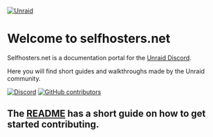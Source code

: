 [![Unraid](https://raw.githubusercontent.com/selfhosters/unRAID-CA-templates/master/.github/ISSUE_TEMPLATE/discord_unraid_unraid.png )](https://discord.gg/qWPbc8R)

# Welcome to selfhosters.net

Selfhosters.net is a documentation portal for the [Unraid Discord](https://discord.gg/qWPbc8R).

Here you will find short guides and walkthroughs made by the Unraid community.

[![Discord](https://img.shields.io/discord/641230698166091777?color=%23ff8c2f&label=Discord&logo=discord&logoColor=%23ff8c2f&style=for-the-badge)](https://discord.gg/qWPbc8R)
[![GitHub contributors](https://img.shields.io/github/contributors/selfhosters/selfhosters.net.svg?color=%23ff8c2f&style=for-the-badge)](https://github.com/selfhosters/selfhosters.net/graphs/contributors)

## The [README](https://github.com/selfhosters/selfhosters.net/blob/master/README.md) has a short guide on how to get started contributing.

